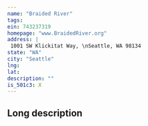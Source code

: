 ```yaml
---
name: "Braided River"
tags:
ein: 743237319
homepage: "www.BraidedRiver.org"
address: |
 1001 SW Klickitat Way, \nSeattle, WA 98134
state: "WA"
city: "Seattle"
lng: 
lat: 
description: ""
is_501c3: X
---
```


## Long description


